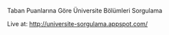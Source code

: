 Taban Puanlarına Göre Üniversite Bölümleri Sorgulama

Live at: http://universite-sorgulama.appspot.com/
